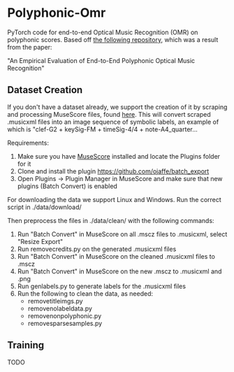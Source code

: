 ﻿# Polyphonic-Omr
 PyTorch code for end-to-end Optical Music Recognition (OMR) on polyphonic scores. Based off [the following repository](https://github.com/sachindae/polyphonic-omr), which was a result from the paper:

 "An Empirical Evaluation of End-to-End Polyphonic Optical Music Recognition"

## Dataset Creation
If you don't have a dataset already, we support the creation of it by scraping and processing MuseScore files, found [here](https://github.com/Xmader/musescore-dataset). This will convert scraped .musicxml files into an image sequence of symbolic labels, an example of which is "clef-G2 + keySig-FM + timeSig-4/4 + note-A4_quarter...

Requirements:
1. Make sure you have [MuseScore](https://musescore.org/en) installed and locate the Plugins folder for it
2. Clone and install the plugin https://github.com/ojaffe/batch_export
3. Open Plugins -> Plugin Manager in MuseScore and make sure that new plugins (Batch Convert) is enabled

For downloading the data we support Linux and Windows. Run the correct script in ./data/download/

Then preprocess the files in ./data/clean/ with the following commands:
1. Run "Batch Convert" in MuseScore on all .mscz files to .musicxml, select "Resize Export"
2. Run removecredits.py on the generated .musicxml files
3. Run "Batch Convert" in MuseScore on the cleaned .musicxml files to .mscz
4. Run "Batch Convert" in MuseScore on the new .mscz to .musicxml and .png
5. Run genlabels.py to generate labels for the .musicxml files
6. Run the following to clean the data, as needed:
    - removetitleimgs.py
    - removenolabeldata.py
    - removenonpolyphonic.py 
    - removesparsesamples.py

## Training
TODO